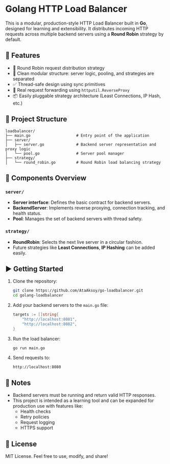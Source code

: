 # Golang HTTP Load Balancer

This is a modular, production-style HTTP Load Balancer built in **Go**, designed for learning and extensibility. It distributes incoming HTTP requests across multiple backend servers using a **Round Robin** strategy by default.

## 🚀 Features

- 🔁 Round Robin request distribution strategy
- 🧱 Clean modular structure: server logic, pooling, and strategies are separated
- ✅ Thread-safe design using sync primitives
- 🔌 Real request forwarding using `httputil.ReverseProxy`
- 📦 Easily pluggable strategy architecture (Least Connections, IP Hash, etc.)

## 📁 Project Structure

```
loadbalancer/
├── main.go                    # Entry point of the application
├── server/
│   ├── server.go              # Backend server representation and proxy logic
│   └── pool.go                # Server pool manager
├── strategy/
│   └── round_robin.go         # Round Robin load balancing strategy
```

## 🧠 Components Overview

### `server/`
- **Server interface**: Defines the basic contract for backend servers.
- **BackendServer**: Implements reverse proxying, connection tracking, and health status.
- **Pool**: Manages the set of backend servers with thread safety.

### `strategy/`
- **RoundRobin**: Selects the next live server in a circular fashion.
- Future strategies like **Least Connections**, **IP Hashing** can be added easily.

## ▶️ Getting Started

1. Clone the repository:
   ```bash
   git clone https://github.com/AtaAksoy/go-loadbalancer.git
   cd golang-loadbalancer
   ```

2. Add your backend servers to the `main.go` file:
   ```go
   targets := []string{
       "http://localhost:8081",
       "http://localhost:8082",
   }
   ```

3. Run the load balancer:
   ```bash
   go run main.go
   ```

4. Send requests to:
   ```
   http://localhost:8080
   ```

## 📌 Notes

- Backend servers must be running and return valid HTTP responses.
- This project is intended as a learning tool and can be expanded for production use with features like:
  - Health checks
  - Retry policies
  - Request logging
  - HTTPS support

## 📄 License

MIT License. Feel free to use, modify, and share!
